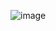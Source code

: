 ![image](https://github.com/jaxon93/SimpleCalculator/assets/83020158/c1954047-9d37-4ada-a0af-efb6c9f20592)
